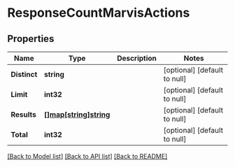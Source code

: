 # ResponseCountMarvisActions

## Properties
Name | Type | Description | Notes
------------ | ------------- | ------------- | -------------
**Distinct** | **string** |  | [optional] [default to null]
**Limit** | **int32** |  | [optional] [default to null]
**Results** | [**[]map[string]string**](map.md) |  | [optional] [default to null]
**Total** | **int32** |  | [optional] [default to null]

[[Back to Model list]](../README.md#documentation-for-models) [[Back to API list]](../README.md#documentation-for-api-endpoints) [[Back to README]](../README.md)

